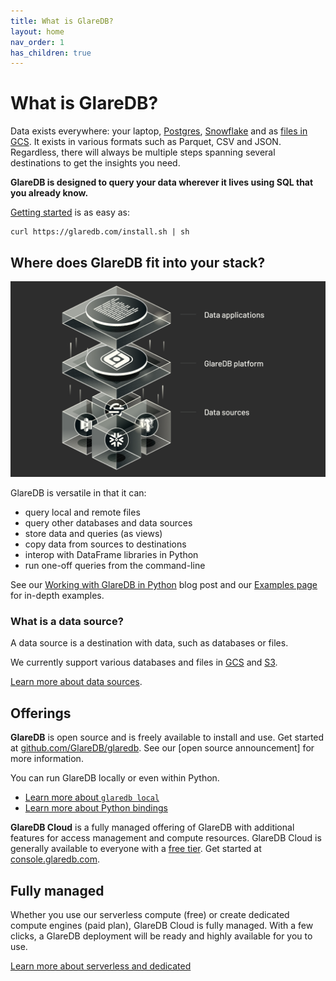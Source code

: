 ```yaml
---
title: What is GlareDB?
layout: home
nav_order: 1
has_children: true
---
```


# What is GlareDB?

Data exists everywhere: your laptop, [Postgres], [Snowflake] and as
[files in GCS]. It exists in various formats such as Parquet, CSV and JSON.
Regardless, there will always be multiple steps spanning several destinations to
get the insights you need.

**GlareDB is designed to query your data wherever it lives using SQL that you
already know.**

[Getting started] is as easy as:

```shell
curl https://glaredb.com/install.sh | sh
```

## Where does GlareDB fit into your stack?

![Where GlareDB fits](/assets/images/where-glaredb-fits.png)

GlareDB is versatile in that it can:

- query local and remote files
- query other databases and data sources
- store data and queries (as views)
- copy data from sources to destinations
- interop with DataFrame libraries in Python
- run one-off queries from the command-line

See our [Working with GlareDB in Python] blog post and our [Examples page] for
in-depth examples.

### What is a data source?

A data source is a destination with data, such as databases or files.

We currently support various databases and files in [GCS] and [S3].

[Learn more about data sources].

## Offerings

**GlareDB** is open source and is freely available to install and use. Get started
at [github.com/GlareDB/glaredb]. See our [open source announcement] for more information.

You can run GlareDB locally or even within Python.

- [Learn more about `glaredb local`]
- [Learn more about Python bindings]

**GlareDB Cloud** is a fully managed offering of GlareDB with additional features
for access management and compute resources. GlareDB Cloud is generally
available to everyone with a [free tier]. Get started at [console.glaredb.com].

## Fully managed

Whether you use our serverless compute (free) or create dedicated compute engines
(paid plan), GlareDB Cloud is fully managed. With a few clicks, a GlareDB deployment
will be ready and highly available for you to use.

[Learn more about serverless and dedicated]

[Postgres]: /docs/data-sources/supported/postgres/
[Snowflake]: /docs/data-sources/supported/snowflake/
[files in GCS]: /docs/data-sources/supported/gcs/
[Getting started]: /docs/about/getting-started
[Examples page]: /glaredb/examples/index/
[Working with GlareDB in Python]: https://glaredb.com/blog/working-with-python
[GCS]: /docs/data-sources/supported/gcs/
[S3]: /docs/data-sources/supported/s3/
[Learn more about data sources]: /docs/data-sources/
[github.com/GlareDB/glaredb]: https://github.com/GlareDB/glaredb#install
[Learn more about `glaredb local`]: /glaredb/local
[Learn more about Python bindings]: /glaredb/python
[free tier]: /docs/about/free-tier.html
[console.glaredb.com]: https://console.glaredb.com
[Learn more about serverless and dedicated]: /cloud/deployments/#dedicated-vs-serverless
